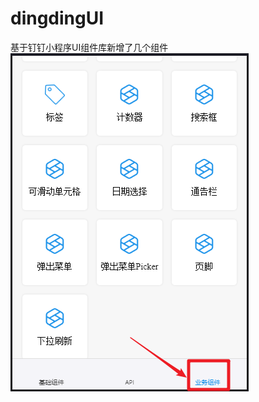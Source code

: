 # dingdingUI
基于钉钉小程序UI组件库新增了几个组件
![images](https://github.com/wunuolin/dingdingUI/blob/master/dd.png)
